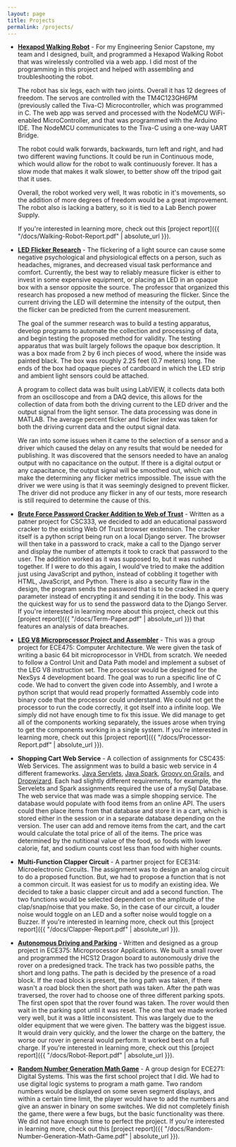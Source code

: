 ```yaml
---
layout: page
title: Projects
permalink: /projects/
---
```


* [**Hexapod Walking Robot**](https://github.com/jross7997/Hexapod-Robot-Senior-Capstone)
\- For my Engineering Senior Capstone, my team and I designed, built, and programmed a Hexapod Walking Robot that was wirelessly 
	controlled via a web app. I did most of the programming in this project and helped with assembling and troubleshooting the 
	robot.

	The robot has six legs, each with two joints. Overall it has 12 degrees of freedom. The servos are controlled with the TM4C123GH6PM (previously called the Tiva-C) Microcontroller, which was programmed in C. The web app was served and processed with the NodeMCU WiFi-enabled MicroController, and that was programmed with the Arduino IDE. The NodeMCU communicates to the Tiva-C using a one-way UART Bridge.

	The robot could walk forwards, backwards, turn left and right, and had two different waving functions. It could be run in 
	Continuous mode, which would allow for the robot to walk continuously forever. It has a slow mode that makes it walk slower, to 
	better show off the tripod gait that it uses.

	Overall, the robot worked very well, It was robotic in it's movements, so the addition of more degrees of freedom would be a 
	great improvement. The robot also is lacking a battery, so it is tied to a Lab Bench power Supply.

	If you're interested in learning more, check out this [project report]({{ "/docs/Walking-Robot-Report.pdf" | absolute_url }}).

* [**LED Flicker Research**](https://github.com/jross7997/LED-Flicker-Research)
	\- The flickering of a light source can cause some negative psychological and physiological effects on a person, such as headaches, migranes, and decreased
	visual task performance and comfort. Currently, the best way to reliably measure flicker is either to invest in some expensive equipment, or placing an LED
	in an opaque box with a sensor opposite the source. The professor that organized this research has proposed a new method of measuring the flicker. Since the 
	current driving the LED will determine the intensity of the output, then the flicker can be predicted from the current measurement. 

	The goal of the summer research was to build a testing apparatus, develop programs to automate the collection and processing of data, and begin testing the 
	proposed method for validity. The testing apparatus that was built largely follows the opaque box description. It was a box made from 2 by 6 inch pieces of wood,
	where the inside was painted black. The box was roughly 2.25 feet (0.7 meters) long. The ends of the box had opaque pieces of cardboard in which the LED strip and
	ambient light sensors could be attached.

	A program to collect data was built using LabVIEW, it collects data both from an oscilloscope and from a DAQ device, this allows
	 for the collection of data from both the driving current to the LED driver and the output signal from the light sensor. The data processing was done in MATLAB. 
	 The average percent flicker and flicker index was taken for both the driving current data and the output signal data.

	 We ran into some issues when it came to the selection of a sensor and a driver which caused the delay on any results that would be needed for publishing.
	 It was discovered that the sensors needed to have an analog output with no capacitance on the output. If there is a digital output or any capacitance, the
	 output signal will be smoothed out, which can make the determining any flicker metrics impossible. The issue with the driver we were using is that it was 
	 seemingly designed to prevent flicker. The driver did not produce any flicker in any of our tests, more research is still required to determine the cause of this. 

* [**Brute Force Password Cracker Addition to Web of Trust**](https://github.com/jross7997/CSC333-Brute-Force-Chrome-Extension)
	\- Written as a patner project for CSC333, we decided to add an educational password cracker to the existing Web Of Trust browser exstension.
	The cracker itself is a python script being run on a local Django server. The browser will then take in a password to crack, make a call to the Django
	server and display the number of attempts it took to crack that password to the user. The addition worked as it was supposed to, but it was rushed together. 
	If I were to do this again, I would've tried to make the addition just using JavaScript and python, instead of cobbling it together with HTML, JavaScript, and Python.
	There is also a security flaw in the design, the program sends the password that is to be cracked in a query parameter instead of encrypting it and sending it in the body.
	This was the quickest way for us to send the password data to the Django Server. If you're interested in learning more about this project, check out this [project report]({{ "/docs/Term-Paper.pdf" | absolute_url }}) that features an 
	analysis of data breaches.

* [**LEG V8 Microprocessor Project and Assembler**](https://github.com/jross7997/ECE475-CPU-Project)
	\- This was a group project for ECE475: Computer Architecture. We were given the task of writing a basic 64 bit microprocessor in VHDL from scratch. We needed
	to follow a Control Unit and Data Path model and implement a subset of the LEG V8 instruction set. The processor would be designed for the NexSys 4 development board.
	The goal was to run a specific line of C code. We had to convert the given code into Assembly, and I wrote a python script that would read properly formatted
	Assembly code into binary code that the processor could understand. We could not get the processor to run the code correctly, it got itself into a infinite loop. We simply did not have enough time
	to fix this issue. We did manage to get all of the components working separately, the issues arose when trying to get the components working in a single system. If you're interested in 
	learning more, check out this [project report]({{ "/docs/Processor-Report.pdf" | absolute_url }}).

* **Shopping Cart Web Service**
	\- A collection of assignments for CSC435: Web Services. The assignment was to build a basic web service in 4 different frameworks. [Java Servlets](https://github.com/jross7997/CSC435-Shopping-Cart-Servlets), [Java Spark](https://github.com/jross7997/CSC435-Shopping-Cart-Spark),
	[Groovy on Grails](https://github.com/jross7997/CSC435-Shopping-Cart-Grails), and [Dropwizard](https://github.com/jross7997/CSC435-Shopping-Cart-Dropwizard). Each had slightly different requirements, for example, the Servelets and Spark assignments required the use of a mySql Database.
	The web service that was made was a simple shopping service. The database would populate with food items from an online API. The users could then place items from that
	database and store it in a cart, which is stored either in the session or in a separate database depending on the version. The user can add and remove items from the cart, and the cart
	would calculate the total price of all of the items. The price was determined by the nutitional value of the food, so foods with lower calorie, fat, and sodium counts cost less than food with higher counts.

* **Multi-Function Clapper Circuit**
	\- A partner project for ECE314: Microelectronic Circuits. The assignment was to design an analog circuit to do a proposed function. But, we had to propose a function
	that is not a common circuit. It was easiest for us to modify an existing idea. We decided to take a basic clapper circuit and add a second function. The two functions would
	be selected dependent on the amplitude of the clap/snap/noise that you make. So, in the case of our circuit, a louder noise would toggle on an LED and a softer noise would toggle on a Buzzer. 
	If you're interested in learning more, check out this [project report]({{ "/docs/Clapper-Report.pdf" | absolute_url }}).

* [**Autonomous Driving and Parking**](https://github.com/jross7997/ECE375-Rover-Project)
	\- Written and designed as a group project in ECE375: Microprocessor Applications. We built a small rover and programmed the HCS12 Dragon board to autonomously drive the rover
	on a predesigned track. The track has two possible paths, the short and long paths. The path is decided by the presence of a road block. If the road block is present,
	the long path was taken, if there wasn't a road block then the short path was taken. After the path was traversed, the rover had to choose one of three different
	parking spots. The first open spot that the rover found was taken. The rover would then wait in the parking spot until it was reset. The one that we made worked very well, but it was 
	a little inconsistent. This was largely due to the older equipment that we were given. The battery was the biggest issue. It would drain very quickly, and the lower the charge on the battery, 
	the worse our rover in general would perform. It worked best on a full charge. If you're interested in learning more, check out this [project report]({{ "/docs/Robot-Report.pdf" | absolute_url }}).

* [**Random Number Generation Math Game**](https://github.com/jross7997/ECE271-Random-Number-Game-Project)
	\- A group design for ECE271: Digital Systems. This was the first school project that I did. We had to use digital logic systems to program a math game.
	Two random numbers would be displayed on some seven segment displays, and within a certain time limit, the player would have to add the numbers and give an answer
	in binary on some switches. We did not completely finish the game, there were a few bugs, but the basic functionality was there. We did not have enough time to perfect the project.
	If you're interested in learning more, check out this [project report]({{ "/docs/Random-Number-Generation-Math-Game.pdf" | absolute_url }}).

